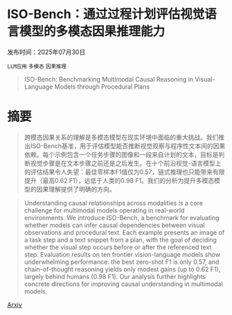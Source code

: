 # ISO-Bench：通过过程计划评估视觉语言模型的多模态因果推理能力

发布时间：2025年07月30日

`LLM应用` `多模态` `因果推理`

> ISO-Bench: Benchmarking Multimodal Causal Reasoning in Visual-Language Models through Procedural Plans

# 摘要

> 跨模态因果关系的理解是多模态模型在现实环境中面临的重大挑战。我们推出ISO-Bench基准，用于评估模型能否推断视觉观察与程序性文本间的因果依赖。每个示例包含一个任务步骤的图像和一段来自计划的文本，目标是判断视觉步骤是在文本步骤之前还是之后发生。在十个前沿视觉-语言模型上的评估结果令人失望：最佳零样本F1值仅为0.57，链式推理也只能带来有限提升（最高0.62 F1），远低于人类的0.98 F1。我们的分析为提升多模态模型的因果理解提供了明确的方向。

> Understanding causal relationships across modalities is a core challenge for multimodal models operating in real-world environments. We introduce ISO-Bench, a benchmark for evaluating whether models can infer causal dependencies between visual observations and procedural text. Each example presents an image of a task step and a text snippet from a plan, with the goal of deciding whether the visual step occurs before or after the referenced text step. Evaluation results on ten frontier vision-language models show underwhelming performance: the best zero-shot F1 is only 0.57, and chain-of-thought reasoning yields only modest gains (up to 0.62 F1), largely behind humans (0.98 F1). Our analysis further highlights concrete directions for improving causal understanding in multimodal models.

[Arxiv](https://arxiv.org/abs/2507.23135)